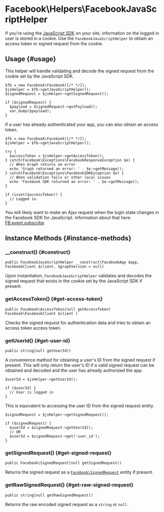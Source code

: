 # Facebook\Helpers\FacebookJavaScriptHelper

If you're using the [JavaScript SDK](https://developers.facebook.com/docs/javascript) on your site, information on the logged in user is stored in a cookie. Use the `FacebookJavaScriptHelper` to obtain an access token or signed request from the cookie.

## Usage {#usage}

This helper will handle validating and decode the signed request from the cookie set by the JavaScript SDK.

~~~
$fb = new Facebook\Facebook([/* */]);
$jsHelper = $fb->getJavaScriptHelper();
$signedRequest = $jsHelper->getSignedRequest();

if ($signedRequest) {
  $payload = $signedRequest->getPayload();
  var_dump($payload);
}
~~~

If a user has already authenticated your app, you can also obtain an access token.

~~~
$fb = new Facebook\Facebook([/* */]);
$jsHelper = $fb->getJavaScriptHelper();

try {
  $accessToken = $jsHelper->getAccessToken();
} catch(Facebook\Exceptions\FacebookResponseException $e) {
  // When Graph returns an error
  echo 'Graph returned an error: ' . $e->getMessage();
} catch(Facebook\Exceptions\FacebookSDKException $e) {
  // When validation fails or other local issues
  echo 'Facebook SDK returned an error: ' . $e->getMessage();
}

if (isset($accessToken)) {
  // Logged in.
}
~~~

You will likely want to make an Ajax request when the login state changes in the Facebook SDK for JavaScript.  Information about that here: [FB.event.subscribe](https://developers.facebook.com/docs/reference/javascript/FB.getLoginStatus/#events)

## Instance Methods {#instance-methods}

### __construct() {#construct}
~~~~
public FacebookJavaScriptHelper __construct(FacebookApp $app, FacebookClient $client, $graphVersion = null)
~~~~
Upon instantiation, `FacebookJavaScriptHelper` validates and decodes the signed request that exists in the cookie set by the JavaScript SDK if present.

### getAccessToken() {#get-access-token}
~~~
public Facebook\AccessToken|null getAccessToken( Facebook\FacebookClient $client )
~~~
Checks the signed request for authentication data and tries to obtain an access token access token.

### getUserId() {#get-user-id}
~~~
public string|null getUserId()
~~~
A convenience method for obtaining a user's ID from the signed request if present. This will only return the user's ID if a valid signed request can be obtained and decoded and the user has already authorized the app.

~~~
$userId = $jsHelper->getUserId();

if ($userId) {
  // User is logged in
}
~~~

This is equivalent to accessing the user ID from the signed request entity.

~~~
$signedRequest = $jsHelper->getSignedRequest();

if ($signedRequest) {
  $userId = $signedRequest->getUserId();
  // OR
  $userId = $signedRequest->get('user_id');
}
~~~

### getSignedRequest() {#get-signed-request}
~~~
public Facebook\SignedRequest|null getSignedRequest()
~~~
Returns the signed request as a [`Facebook\SignedRequest`](/docs/php/SignedRequest) entity if present.

### getRawSignedRequest() {#get-raw-signed-request}
~~~
public string|null getRawSignedRequest()
~~~
Returns the raw encoded signed request as a `string` or `null`.
